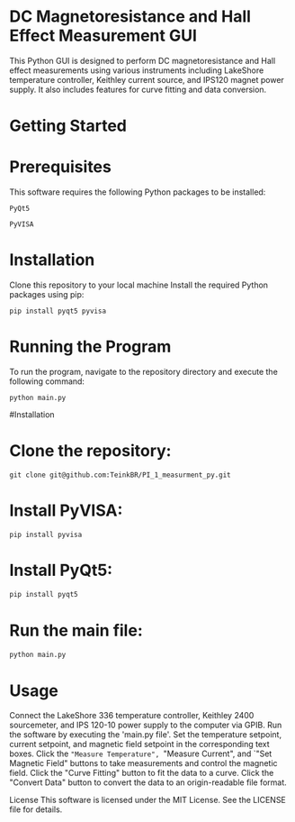 # DC Magnetoresistance and Hall Effect Measurement GUI

This Python GUI is designed to perform DC magnetoresistance and Hall effect measurements using various instruments including LakeShore temperature controller, Keithley current source, and IPS120 magnet power supply. It also includes features for curve fitting and data conversion.

# Getting Started
# Prerequisites
This software requires the following Python packages to be installed:

```
PyQt5
```

```
PyVISA
```
# Installation
Clone this repository to your local machine
Install the required Python packages using pip:
```
pip install pyqt5 pyvisa
```
# Running the Program
To run the program, navigate to the repository directory and execute the following command:
```
python main.py
```

#Installation
# Clone the repository: 

```
git clone git@github.com:TeinkBR/PI_1_measurment_py.git
```
# Install PyVISA: 
```
pip install pyvisa
```
# Install PyQt5: 
```python
pip install pyqt5
```
# Run the main file: 
```python
python main.py
```
# Usage

Connect the LakeShore 336 temperature controller, Keithley 2400 sourcemeter, and IPS 120-10 power supply to the computer via GPIB.
Run the software by executing the 'main.py file'.
Set the temperature setpoint, current setpoint, and magnetic field setpoint in the corresponding text boxes.
Click the `"Measure Temperature", `"Measure Current", and `"Set Magnetic Field" buttons to take measurements and control the magnetic field.
Click the "Curve Fitting" button to fit the data to a curve.
Click the "Convert Data" button to convert the data to an origin-readable file format.

License
This software is licensed under the MIT License. See the LICENSE file for details.



